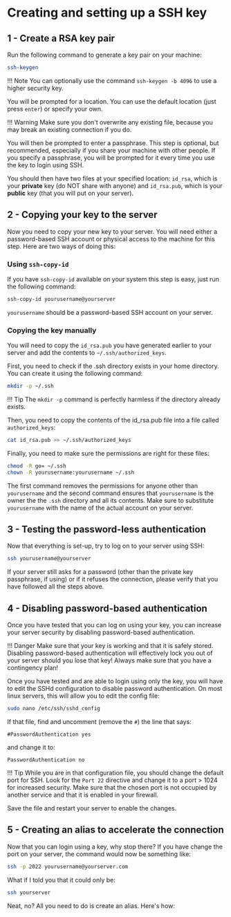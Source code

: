 # Creating and setting up a SSH key

## 1 - Create a RSA key pair

Run the following command to generate a key pair on your machine:

```bash
ssh-keygen
```

!!! Note
    You can optionally use the command `ssh-keygen -b 4096` to use a higher security key.

You will be prompted for a location. You can use the default location (just press `enter`) or specify your own.

!!! Warning
    Make sure you don't overwrite any existing file, because you may break an existing connection if you do.

You will then be prompted to enter a passphrase. This step is optional, but recommended, especially if you share your machine with other people. If you specify a passphrase, you will be prompted for it every time you use the key to login using SSH.

You should then have two files at your specified location: `id_rsa`, which is your **private** key (do NOT share with anyone) and `id_rsa.pub`, which is your **public** key (that you will put on your server).

## 2 - Copying your key to the server

Now you need to copy your new key to your server. You will need either a password-based SSH account or physical access to the machine for this step. Here are two ways of doing this:

### Using `ssh-copy-id`

If you have `ssh-copy-id` available on your system this step is easy, just run the following command:

```bash
ssh-copy-id yourusername@yourserver
```

`yourusername` should be a password-based SSH account on your server.

### Copying the key manually

You will need to copy the `id_rsa.pub` you have generated earlier to your server and add the contents to `~/.ssh/authorized_keys`.

First, you need to check if the .ssh directory exists in your home directory. You can create it using the following command:

```bash
mkdir -p ~/.ssh
```

!!! Tip
    The `mkdir -p` command is perfectly harmless if the directory already exists.

Then, you need to copy the contents of the id_rsa.pub file into a file called `authorized_keys`:

```bash
cat id_rsa.pub >> ~/.ssh/authorized_keys
```

Finally, you need to make sure the permissions are right for these files:

```bash
chmod -R go= ~/.ssh
chown -R yourusername:yourusername ~/.ssh
```

The first command removes the permissions for anyone other than `yourusername` and the second command ensures that `yourusername` is the owner the the `.ssh` directory and all its contents. Make sure to substitute `yourusername` with the name of the actual account on your server.

## 3 - Testing the password-less authentication

Now that everything is set-up, try to log on to your server using SSH:

```bash
ssh yourusername@yourserver
```

If your server still asks for a password (other than the private key passphrase, if using) or if it refuses the connection, please verify that you have followed all the steps above.

## 4 - Disabling password-based authentication

Once you have tested that you can log on using your key, you can increase your server security by disabling password-based authentication.

!!! Danger
    Make sure that your key is working and that it is safely stored. Disabling password-based authentication will effectively lock you out of your server should you lose that key! Always make sure that you have a contingency plan!

Once you have tested and are able to login using only the key, you will have to edit the SSHd configuration to disable password authentication. On most linux servers, this will allow you to edit the config file:

```bash
sudo nano /etc/ssh/sshd_config
```

If that file, find and uncomment (remove the `#`) the line that says:

```
#PasswordAuthentication yes
```

and change it to:

```
PasswordAuthentication no
```

!!! Tip
    While you are in that configuration file, you should change the default port for SSH. Look for the `Port 22` directive and change it to a port > 1024 for increased security. Make sure that the chosen port is not occupied by another service and that it is enabled in your firewall.

Save the file and restart your server to enable the changes.

## 5 - Creating an alias to accelerate the connection

Now that you can login using a key, why stop there? If you have change the port on your server, the command would now be something like:

```bash
ssh -p 2022 yourusername@yourserver.com
```

What if I told you that it could only be:

```bash
ssh yourserver
```

Neat, no? All you need to do is create an alias. Here's how:

